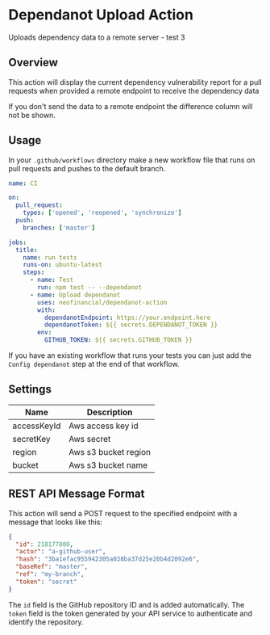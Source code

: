# Dependanot Upload Action

Uploads dependency data to a remote server - test 3

## Overview

This action will display the current dependency vulnerability report for a pull requests when provided a remote endpoint to receive the dependency data

If you don't send the data to a remote endpoint the difference column will not be shown.

## Usage

In your `.github/workflows` directory make a new workflow file that runs on pull requests and pushes to the default branch.

```yml
name: CI

on:
  pull_request:
    types: ['opened', 'reopened', 'synchronize']
  push:
    branches: ['master']

jobs:
  title:
    name: run tests
    runs-on: ubuntu-latest
    steps:
      - name: Test
        run: npm test -- --dependanot
      - name: Upload dependanot
        uses: neofinancial/dependanot-action
        with:
          dependanotEndpoint: https://your.endpoint.here
          dependanotToken: ${{ secrets.DEPENDANOT_TOKEN }}
        env:
          GITHUB_TOKEN: ${{ secrets.GITHUB_TOKEN }}
```

If you have an existing workflow that runs your tests you can just add the `Config dependanot` step at the end of that workflow.

## Settings

| Name        | Description          |
| ----------- | -------------------- |
| accessKeyId | Aws access key id    |
| secretKey   | Aws secret           |
| region      | Aws s3 bucket region |
| bucket      | Aws s3 bucket name   |

## REST API Message Format

This action will send a POST request to the specified endpoint with a message that looks like this:

```json
{
  "id": 218177808,
  "actor": "a-github-user",
  "hash": "3ba1efac955942305a038ba37d25e20b4d2092e6",
  "baseRef": "master",
  "ref": "my-branch",
  "token": "secret"
}
```

The `id` field is the GitHub repository ID and is added automatically. The `token` field is the token generated by your API service to authenticate and identify the repository.

